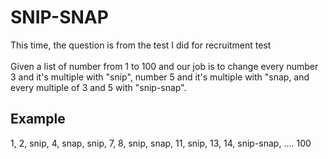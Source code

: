 # SNIP-SNAP
This time, the question is from the test I did for recruitment test <br><br>
Given a list of number from 1 to 100 and our job is to change every number 3 and it's multiple with "snip", number 5 and it's multiple with "snap, and every multiple of 3 and 5 with "snip-snap". <br> 
## Example
1, 2, snip, 4, snap, snip, 7, 8, snip, snap, 11, snip, 13, 14, snip-snap, .... 100

